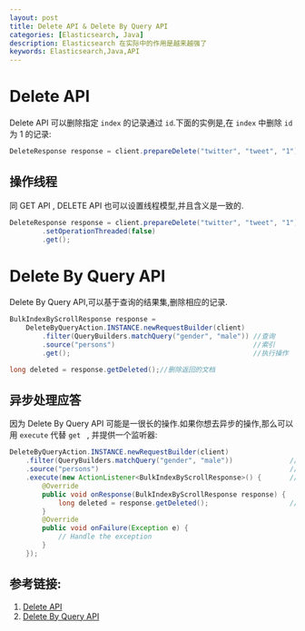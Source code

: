 ```yaml
---
layout: post
title: Delete API & Delete By Query API
categories: [Elasticsearch, Java]
description: Elasticsearch 在实际中的作用是越来越强了
keywords: Elasticsearch,Java,API
---
```


# Delete API
Delete API 可以删除指定 `index` 的记录通过 `id`.下面的实例是,在 `index` 中删除 `id` 为 1 的记录:

```java
DeleteResponse response = client.prepareDelete("twitter", "tweet", "1").get();
```

## 操作线程
同 GET API , DELETE API 也可以设置线程模型,并且含义是一致的.

```java
DeleteResponse response = client.prepareDelete("twitter", "tweet", "1")
        .setOperationThreaded(false)
        .get();
```

# Delete By Query API
Delete By Query API,可以基于查询的结果集,删除相应的记录.

```java
BulkIndexByScrollResponse response =
    DeleteByQueryAction.INSTANCE.newRequestBuilder(client)
        .filter(QueryBuilders.matchQuery("gender", "male")) //查询
        .source("persons")                                  //索引
        .get();                                             //执行操作

long deleted = response.getDeleted();//删除返回的文档
```

## 异步处理应答
因为 Delete By Query API 可能是一很长的操作.如果你想去异步的操作,那么可以用 `execute` 代替 `get ` , 并提供一个监听器:

```java
DeleteByQueryAction.INSTANCE.newRequestBuilder(client)
    .filter(QueryBuilders.matchQuery("gender", "male"))              //查询    
    .source("persons")                                               //索引
    .execute(new ActionListener<BulkIndexByScrollResponse>() {       //监听器
        @Override
        public void onResponse(BulkIndexByScrollResponse response) { 
            long deleted = response.getDeleted();                    //删除会的文档    
        }
        @Override
        public void onFailure(Exception e) {
            // Handle the exception
        }
    });
```

## 参考链接:
1. [Delete API](https://www.elastic.co/guide/en/elasticsearch/client/java-api/5.1/java-docs-delete.html)
2. [Delete By Query API](https://www.elastic.co/guide/en/elasticsearch/client/java-api/5.1/java-docs-delete-by-query.html)